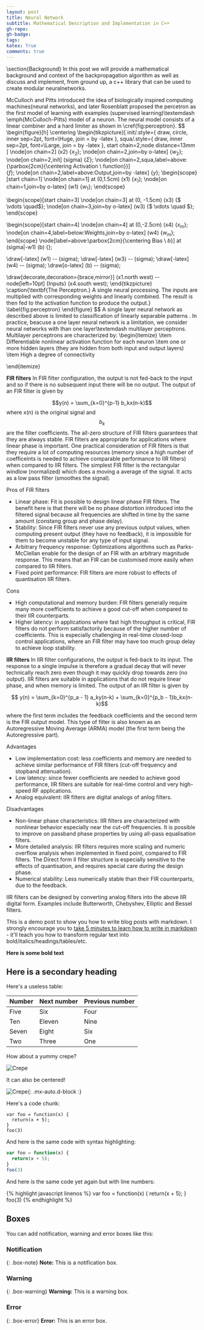 ```yaml
---
layout: post
title: Neural Network
subtitle: Mathematical Description and Implementation in C++ 
gh-repo: 
gh-badge: 
tags: 
katex: True
comments: true
---
```


\section{Background}
In this post we will provide a mathematical background and context of the backpropagation algorithm as well as discuss and implement, from ground up, a c++ library that can be used to create modular neuralnetworks.

McCulloch and Pitts introduced the idea of biologically inspired computing machines(neural networks), and later Rosenblatt proposed the percetron as the first model of learning with examples (supervised learning)\textemdash \emph{McCulloch-Pitts} model of a neuron. 
The neural model consists of a linear combiner and a hard limiter as shown in \cref{fig:perceptron}.
$$
\begin{figure}[h]
\centering
\begin{tikzpicture}[
init/.style={
  draw,
  circle,
  inner sep=2pt,
  font=\Huge,
  join = by -latex
},
squa/.style={
  draw,
  inner sep=2pt,
  font=\Large,
  join = by -latex
},
start chain=2,node distance=13mm
]
\node[on chain=2] 
  (x2) {$x_2$};
\node[on chain=2,join=by o-latex] 
  {$w_2$};
\node[on chain=2,init] (sigma) 
  {$\displaystyle\Sigma$};
\node[on chain=2,squa,label=above:{\parbox{2cm}{\centering Activation \\ function}}]   
  {$f$};
\node[on chain=2,label=above:Output,join=by -latex] 
  {$y$};
\begin{scope}[start chain=1]
\node[on chain=1] at (0,1.5cm) 
  (x1) {$x_1$};
\node[on chain=1,join=by o-latex] 
  (w1) {$w_1$};
\end{scope}

\begin{scope}[start chain=3]
  \node[on chain=3] at (0, -1.5cm)
  (x3) {$ \vdots \quad$};
  \node[on chain=3,join=by o-latex] 
  (w3) {$ \vdots \quad $};
\end{scope}

\begin{scope}[start chain=4]
\node[on chain=4] at (0,-2.5cm) 
  (x4) {$x_m$};
\node[on chain=4,label=below:Weights,join=by o-latex] 
  (w4) {$w_m$};
\end{scope}
\node[label=above:\parbox{2cm}{\centering Bias \\ $b$}] at (sigma|-w1) (b) {};

\draw[-latex] (w1) -- (sigma);
\draw[-latex] (w3) -- (sigma);
\draw[-latex] (w4) -- (sigma);
\draw[o-latex] (b) -- (sigma);

\draw[decorate,decoration={brace,mirror}] (x1.north west) -- node[left=10pt] {Inputs} (x4.south west);
\end{tikzpicture}
\caption{\textbf{The Perceptron.} A single neural processing. The inputs are multiplied with corresponding weights and linearly combined. The result is then fed to the activation function to produce the output.}
\label{fig:perceptron}
\end{figure}
$$
A single layer neural network as described above is limited to classification of linearly separable patterns . In practice, beacuse a one layer neural network is a limitation, we consider neural networks with than one layer\textemdash multilayer perceptrons.
Multilayer perceptrons are characterized by:
\begin{itemize}
\item Differentiable nonlinear activation function for each neuron
\item one or more hidden layers (they are hidden from both input and output layers)
\item High a degree of connectivity
  
\end{itemize}


**FIR filters**
In FIR filter configuration, the output is not fed-back to the input and so if there is no subsequent input there will be no output. The output of an FIR filter is given by
 
 $$y(n) = \sum_{k=0}^{p-1} b_kx(n-k)$$
 where x(n) is the original signal and $$b_k$$ are the filter coefficients. The all-zero structure of FIR filters guarantees that they are always stable. FIR filters are appropriate for applications where linear phase is important.  One practical consideration of FIR filters is that they require a lot of computing resources (memory since a high number of coefficeints is needed to achieve comparable performance to IIR filters) when compared to IIR filters. The simplest FIR filter is the rectangular windlow (normalized) which does a moving a average of the signal. It acts as a low pass filter (smoothes the signal).  

Pros of FIR filters

*    Linear phase: Fit is possible to design linear phase FIR filters. The benefit here is that there will be no phase distortion introduced into the filtered signal because all frequencies are shifted in time by the same amount (constang group and phase delay).    
*    Stability: Since FIR filters never use any previous output values, when computing present output (they have no feedback), it is impossible for them to become unstable for any type of input signal. 
*    Arbitrary frequency response: Optimizations algorithms such as Parks-McClellan enable for the design of an FIR with an arbitrary magnitude response. This means that an FIR can be customised more easily when compared to IIR filters.
*    Fixed point performance: FIR filters are more robust to effects of quantisation IIR filters.

Cons

*    High computational and memory burden: FIR filters generally require many more coefficients to achieve a good cut-off when compared to their IIR counterparts. 
*    Higher latency: in applications where fast high throughput is critical, FIR filters do not perform satisfactorily because of the higher number of coefficients. This is especially challenging in real-time closed-loop control applications, where an FIR filter may have too much group delay to achieve loop stability.

**IIR filters**
In IIR filter configurations, the output is fed-back to its input. The response to a single impulse is therefore a gradual decay that will never technically reach zero even though it may quickly drop towards zero (no output). IIR filters are suitable in applications that do not require linear phase, and when memory is limited. 
The output of an IIR filter is given by 

$$ y(n) = \sum_{k=0}^{p_a - 1} a_ky(n-k) + \sum_{k=0}^{p_b - 1}b_kx(n-k)$$

where the first term includes the feedback coefficients and the second term is the FIR output model. This type of filter is also known as an Autoregressive Moving Average (ARMA) model (the first term being the Autoregressive part). 


Advantages

*    Low implementation cost: less coefficients and memory are needed to achieve similar performance of FIR filters (cut-off frequency and stopband attenuation).
*    Low latency: since fewer coefficients are needed to achieve good performance, IIR filters are suitable for real-time control and very high-speed RF applications.
*    Analog equivalent: IIR filters are digital analogs of anlog filters.

Disadvantages

*    Non-linear phase characteristics: IIR filters are characterized with nonlinear behavior especially near the cut-off frequencies. It is possible to improve on passband phase properties by using all-pass equalisation filters.
*    More detailed analysis: IIR filters requires more scaling and numeric overflow analysis when implemented in fixed point, compared to FIR filters. The Direct form II filter structure is especially sensitive to the effects of quantisation, and requires special care during the design phase.
*    Numerical stability: Less numerically stable than their FIR counterparts, due to the feedback.


IIR filters can be designed by converting analog filters into the above IIR digital form. Examples include Butterworth, Chebyshev, Elliptic and Bessel filters.



This is a demo post to show you how to write blog posts with markdown.  I strongly encourage you to [take 5 minutes to learn how to write in markdown](https://markdowntutorial.com/) - it'll teach you how to transform regular text into bold/italics/headings/tables/etc.

**Here is some bold text**

## Here is a secondary heading

Here's a useless table:

| Number | Next number | Previous number |
| :------ |:--- | :--- |
| Five | Six | Four |
| Ten | Eleven | Nine |
| Seven | Eight | Six |
| Two | Three | One |


How about a yummy crepe?

![Crepe](https://s3-media3.fl.yelpcdn.com/bphoto/cQ1Yoa75m2yUFFbY2xwuqw/348s.jpg)

It can also be centered!

![Crepe](https://s3-media3.fl.yelpcdn.com/bphoto/cQ1Yoa75m2yUFFbY2xwuqw/348s.jpg){: .mx-auto.d-block :}

Here's a code chunk:

~~~
var foo = function(x) {
  return(x + 5);
}
foo(3)
~~~

And here is the same code with syntax highlighting:

```javascript
var foo = function(x) {
  return(x + 5);
}
foo(3)
```

And here is the same code yet again but with line numbers:

{% highlight javascript linenos %}
var foo = function(x) {
  return(x + 5);
}
foo(3)
{% endhighlight %}

## Boxes
You can add notification, warning and error boxes like this:

### Notification

{: .box-note}
**Note:** This is a notification box.

### Warning

{: .box-warning}
**Warning:** This is a warning box.

### Error

{: .box-error}
**Error:** This is an error box.
